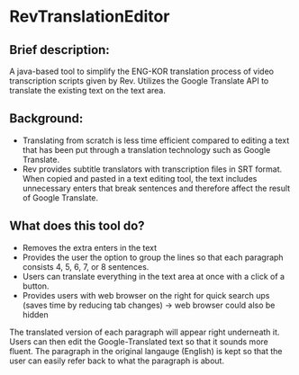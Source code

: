 # RevTranslationEditor
## Brief description:
A java-based tool to simplify the ENG-KOR translation process of video transcription scripts given by Rev. Utilizes the Google Translate API to translate the existing text on the text area.

## Background:
* Translating from scratch is less time efficient compared to editing a text that has been put through a translation technology such as Google Translate.
* Rev provides subtitle translators with transcription files in SRT format. When copied and pasted in a text editing tool, the text includes unnecessary enters that break sentences and therefore affect the result of Google Translate.

## What does this tool do?
* Removes the extra enters in the text
* Provides the user the option to group the lines so that each paragraph consists 4, 5, 6, 7, or 8 sentences.
* Users can translate everything in the text area at once with a click of a button.
* Provides users with web browser on the right for quick search ups (saves time by reducing tab changes) -> web browser could also be hidden

The translated version of each paragraph will appear right underneath it. Users can then edit the Google-Translated text so that it sounds more fluent. The paragraph in the original langauge (English) is kept so that the user can easily refer back to what the paragraph is about.
